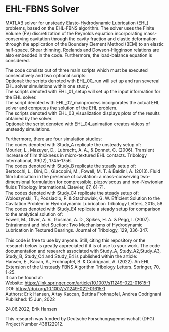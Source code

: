 # EHL-FBNS Solver
MATLAB solver for unsteady Elasto-Hydrodynamic Lubrication (EHL) problems, based on the EHL-FBNS algorithm. The solver uses the Finite Volume (FV) discretization of the Reynolds equation incorporating mass-conserving cavitation through the cavity fraction and elastic deformation through the application of the Boundary Element Method (BEM) to an elastic half-space. Shear thinning, Roelands and Dowson-Higginson relations are also embedded in the code. Furthermore, the load-balance equation is considered.


The code consists out of three main scripts which must be executed consecutively and two optional scripts:  
Optional: the scripts denoted with EHL_00_run will set up and run severeal EHL solver simulations within one study.  
The scripts denoted with EHL_01_setup will set up the input information for the EHL solver.  
The script denoted with EHL_02_mainprocess incorporates the actual EHL solver and computes the solution of the EHL problem.  
The scripts denoted with EHL_03_visualization displays plots of the results obtained by the solver.  
Optional: the script denoted with EHL_04_animation creates videos of unsteady simulations.


Furthermore, there are four simulation studies:  
The codes denoted with Study_A replicate the unsteady setup of:  
Mourier, L., Mazuyer, D., Lubrecht, A. A., & Donnet, C. (2006). Transient increase of film thickness in micro-textured EHL contacts. Tribology International, 39(12), 1745-1756.  
The codes denoted with Study_B replicate the steady setup of:  
Bertocchi, L., Dini, D., Giacopini, M., Fowell, M. T. & Baldini, A. (2013). Fluid film lubrication in the presence of cavitation: a mass-conserving two-dimensional formulation for compressible, piezoviscous and non-Newtonian fluids Tribology International. Elsevier, 67, 61-71.  
The codes denoted with Study_C4 replicate the steady setup of:  
Woloszynski, T.; Podsiadlo, P. & Stachowiak, G. W. Efficient Solution to the Cavitation Problem in Hydrodynamic Lubrication Tribology Letters, 2015, 58.  
The codes denoted with Study_E4 replicate a steady setup for comparison to the analytical solution of:  
Fowell, M., Olver, A. V., Gosman, A. D., Spikes, H. A. & Pegg, I. (2007). Entrainment and Inlet Suction: Two Mechanisms of Hydrodynamic Lubrication in Textured Bearings. Journal of Tribology, 129, 336-347.  

This code is free to use by anyone. Still, citing this repository or the research below is greatly appreciated if it is of use to your work. 
The code documentation and research associated with Study_A, Study_A2,Study_A3, Study_B, Study_C4 and Study_E4 is published within the article:  
Hansen, E., Kacan, A., Frohnapfel, B. & Codrignani, A. (2022). An EHL Extension of the Unsteady FBNS Algorithm Tribology Letters. Springer, 70, 1-25.  
It can be found at:  
Website:                    https://link.springer.com/article/10.1007/s11249-022-01615-1  
DOI:                        https://doi.org/10.1007/s11249-022-01615-1  
Authors:                    Erik Hansen, Altay Kaccan, Bettina Frohnapfel, Andrea Codrignani  
Published:                  15 Jun, 2022 


24.06.2022, Erik Hansen

This research was funded by Deutsche Forschungsgemeinschaft (DFG) Project Number 438122912.
